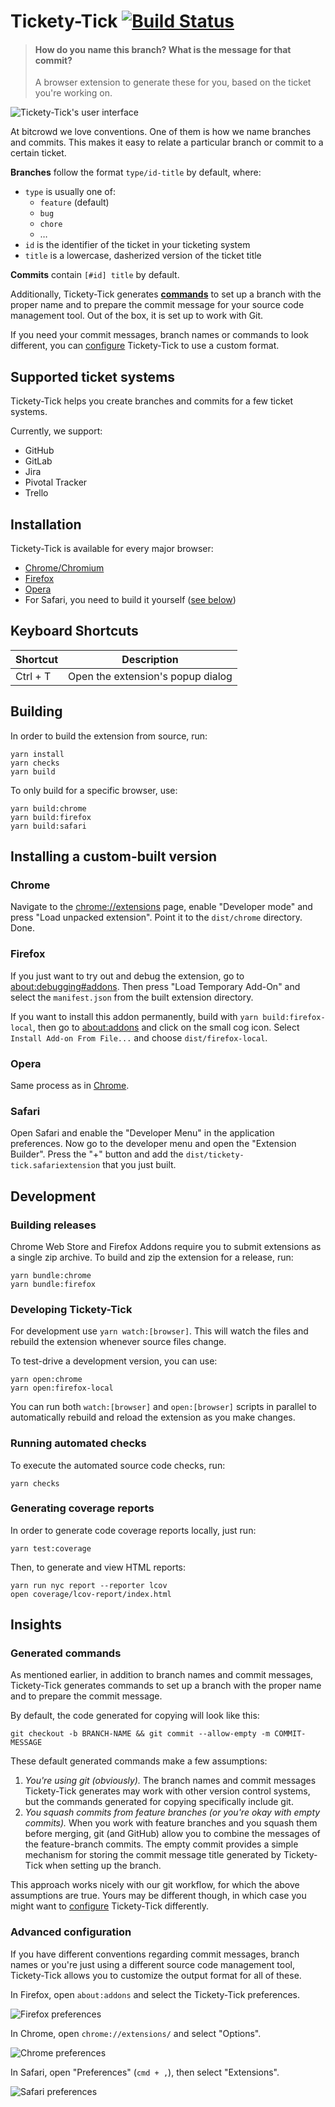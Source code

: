 # Tickety-Tick [![Build Status](https://travis-ci.org/bitcrowd/tickety-tick.svg?branch=master)](https://travis-ci.org/bitcrowd/tickety-tick)

> #### How do you name this branch? What is the message for that commit?
> A browser extension to generate these for you,
> based on the ticket you're working on.

![Tickety-Tick's user interface](./screenshots/interface.png)

At bitcrowd we love conventions. One of them is how we name branches and
commits. This makes it easy to relate a particular branch or commit to a
certain ticket.

**Branches** follow the format `type/id-title` by default, where:

- `type` is usually one of:
  - `feature` (default)
  - `bug`
  - `chore`
  - …
- `id` is the identifier of the ticket in your ticketing system
- `title` is a lowercase, dasherized version of the ticket title

**Commits** contain `[#id] title` by default.

Additionally, Tickety-Tick generates [**commands**](#generated-commands) to
set up a branch with the proper name and to prepare the commit message for your
source code management tool. Out of the box, it is set up to work with Git.

If you need your commit messages, branch names or commands to look different,
you can [configure](#advanced-configuration) Tickety-Tick to use a custom
format.

## Supported ticket systems

Tickety-Tick helps you create branches and commits for a few ticket systems.

Currently, we support:

- GitHub
- GitLab
- Jira
- Pivotal Tracker
- Trello

## Installation

Tickety-Tick is available for every major browser:

- [Chrome/Chromium](https://chrome.google.com/webstore/detail/ciakolhgmfijpjbpcofoalfjiladihbg)
- [Firefox](https://addons.mozilla.org/firefox/addon/tickety-tick/)
- [Opera](https://addons.opera.com/extensions/details/tickety-tick/)
- For Safari, you need to build it yourself ([see below](#safari))

## Keyboard Shortcuts

| Shortcut | Description                       |
|----------|-----------------------------------|
| Ctrl + T | Open the extension's popup dialog |

## Building

In order to build the extension from source, run:

```shell
yarn install
yarn checks
yarn build
```

To only build for a specific browser, use:

```shell
yarn build:chrome
yarn build:firefox
yarn build:safari
```

## Installing a custom-built version

### Chrome

Navigate to the [chrome://extensions](//chrome://extensions) page, enable
"Developer mode" and press "Load unpacked extension". Point it to the
`dist/chrome` directory. Done.

### Firefox

If you just want to try out and debug the extension, go to
[about:debugging#addons](//about:debugging#addons). Then press "Load Temporary
Add-On" and select the `manifest.json` from the built extension directory.

If you want to install this addon permanently, build with
`yarn build:firefox-local`, then go to [about:addons](//about:addons) and click
on the small cog icon. Select `Install Add-on From File...` and choose
`dist/firefox-local`.

### Opera

Same process as in [Chrome](#chrome).

### Safari

Open Safari and enable the "Developer Menu" in the application preferences. Now
go to the developer menu and open the "Extension Builder". Press the "+" button
and add the `dist/tickety-tick.safariextension` that you just built.

## Development

### Building releases

Chrome Web Store and Firefox Addons require you to submit extensions as a
single zip archive. To build and zip the extension for a release, run:

```shell
yarn bundle:chrome
yarn bundle:firefox
```

### Developing Tickety-Tick

For development use `yarn watch:[browser]`. This will watch the files and
rebuild the extension whenever source files change.

To test-drive a development version, you can use:

```shell
yarn open:chrome
yarn open:firefox-local
```

You can run both `watch:[browser]` and `open:[browser]` scripts in parallel to
automatically rebuild and reload the extension as you make changes.

### Running automated checks

To execute the automated source code checks, run:

```shell
yarn checks
```

### Generating coverage reports

In order to generate code coverage reports locally, just run:

```shell
yarn test:coverage
```

Then, to generate and view HTML reports:

```shell
yarn run nyc report --reporter lcov
open coverage/lcov-report/index.html
```

## Insights

### Generated commands

As mentioned earlier, in addition to branch names and commit messages,
Tickety-Tick generates commands to set up a branch with the proper name
and to prepare the commit message.

By default, the code generated for copying will look like this:

```shell
git checkout -b BRANCH-NAME && git commit --allow-empty -m COMMIT-MESSAGE
```

These default generated commands make a few assumptions:

1. *You're using git (obviously).* The branch names and commit messages
   Tickety-Tick generates may work with other version control systems,
   but the commands generated for copying specifically include git.
2. *You squash commits from feature branches (or you're okay with empty commits).*
   When you work with feature branches and you squash them before merging, git
   (and GitHub) allow you to combine the messages of the feature-branch
   commits. The empty commit provides a simple mechanism for storing the commit
   message title generated by Tickety-Tick when setting up the branch.

This approach works nicely with our git workflow, for which the above
assumptions are true. Yours may be different though, in which case you might
want to [configure](#advanced-configuration) Tickety-Tick differently.

### Advanced configuration

If you have different conventions regarding commit messages, branch names or
you're just using a different source code management tool, Tickety-Tick allows
you to customize the output format for all of these.

In Firefox, open `about:addons` and select the Tickety-Tick preferences.

![Firefox preferences](./screenshots/firefox-preferences.png)

In Chrome, open `chrome://extensions/` and select "Options".

![Chrome preferences](./screenshots/chrome-preferences.png)

In Safari, open "Preferences" (`cmd + ,`), then select "Extensions".

![Safari preferences](./screenshots/safari-preferences.png)
